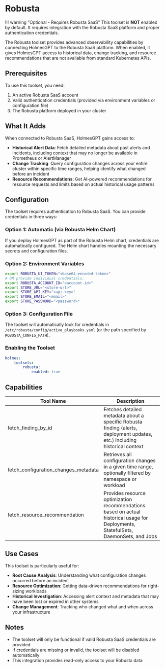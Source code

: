 # Robusta

!!! warning "Optional - Requires Robusta SaaS"
    This toolset is **NOT** enabled by default. It requires integration with the Robusta SaaS platform and proper authentication credentials.

The Robusta toolset provides advanced observability capabilities by connecting HolmesGPT to the Robusta SaaS platform. When enabled, it gives HolmesGPT access to historical data, change tracking, and resource recommendations that are not available from standard Kubernetes APIs.

## Prerequisites

To use this toolset, you need:

1. An active Robusta SaaS account
2. Valid authentication credentials (provided via environment variables or configuration file)
3. The Robusta platform deployed in your cluster

## What It Adds

When connected to Robusta SaaS, HolmesGPT gains access to:

- **Historical Alert Data**: Fetch detailed metadata about past alerts and incidents, including context that may no longer be available in Prometheus or AlertManager
- **Change Tracking**: Query configuration changes across your entire cluster within specific time ranges, helping identify what changed before an incident
- **Resource Recommendations**: Get AI-powered recommendations for resource requests and limits based on actual historical usage patterns

## Configuration

The toolset requires authentication to Robusta SaaS. You can provide credentials in three ways:

### Option 1: Automatic (via Robusta Helm Chart)

If you deploy HolmesGPT as part of the Robusta Helm chart, credentials are automatically configured. The Helm chart handles mounting the necessary secrets and configuration files.

### Option 2: Environment Variables

```bash
export ROBUSTA_UI_TOKEN="<base64-encoded-token>"
# OR provide individual credentials:
export ROBUSTA_ACCOUNT_ID="<account-id>"
export STORE_URL="<store-url>"
export STORE_API_KEY="<api-key>"
export STORE_EMAIL="<email>"
export STORE_PASSWORD="<password>"
```

### Option 3: Configuration File

The toolset will automatically look for credentials in `/etc/robusta/config/active_playbooks.yaml` (or the path specified by `ROBUSTA_CONFIG_PATH`).

### Enabling the Toolset

```yaml
holmes:
    toolsets:
        robusta:
            enabled: true
```

## Capabilities

| Tool Name | Description |
|-----------|-------------|
| fetch_finding_by_id | Fetches detailed metadata about a specific Robusta finding (alerts, deployment updates, etc.) including historical context |
| fetch_configuration_changes_metadata | Retrieves all configuration changes in a given time range, optionally filtered by namespace or workload |
| fetch_resource_recommendation | Provides resource optimization recommendations based on actual historical usage for Deployments, StatefulSets, DaemonSets, and Jobs |

## Use Cases

This toolset is particularly useful for:

- **Root Cause Analysis**: Understanding what configuration changes occurred before an incident
- **Resource Optimization**: Getting data-driven recommendations for right-sizing workloads
- **Historical Investigation**: Accessing alert context and metadata that may have been lost or expired in other systems
- **Change Management**: Tracking who changed what and when across your infrastructure

## Notes

- The toolset will only be functional if valid Robusta SaaS credentials are provided
- If credentials are missing or invalid, the toolset will be disabled automatically
- This integration provides read-only access to your Robusta data
